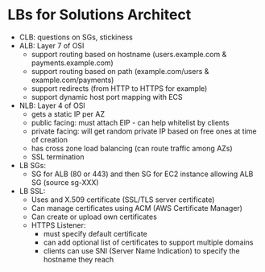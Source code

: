 # LBs for Solutions Architect

* CLB: questions on SGs, stickiness
* ALB: Layer 7 of OSI
  * support routing based on hostname (users.example.com & payments.example.com)
  * support routing based on path (example.com/users & example.com/payments)
  * support redirects (from HTTP to HTTPS for example)
  * support dynamic host port mapping with ECS
* NLB: Layer 4 of OSI
  * gets a static IP per AZ
  * public facing: must attach EIP - can help whitelist by clients
  * private facing: will get random private IP based on free ones at time of creation
  * has cross zone load balancing (can route traffic among AZs)
  * SSL termination
* LB SGs:
  * SG for ALB (80 or 443) and then SG for EC2 instance allowing ALB SG (source sg-XXX)
* LB SSL:
  * Uses and X.509 certificate (SSL/TLS server certificate)
  * Can manage certificates using ACM (AWS Certificate Manager)
  * Can create or upload own certificates
  * HTTPS Listener:
    * must specify default certificate
    * can add optional list of certificates to support multiple domains
    * clients can use SNI (Server Name Indication) to specify the hostname they reach
